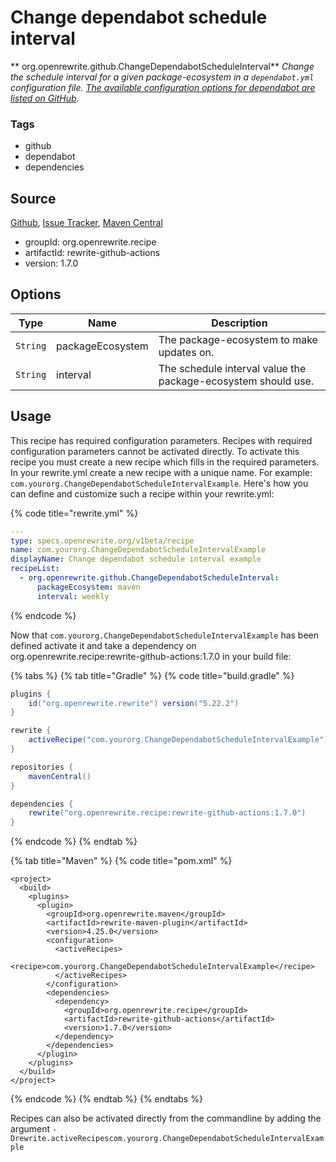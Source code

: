 # Change dependabot schedule interval

** org.openrewrite.github.ChangeDependabotScheduleInterval**
_Change the schedule interval for a given package-ecosystem in a `dependabot.yml` configuration file. [The available configuration options for dependabot are listed on GitHub](https://docs.github.com/en/code-security/supply-chain-security/keeping-your-dependencies-updated-automatically/configuration-options-for-dependency-updates)._

### Tags

* github
* dependabot
* dependencies

## Source

[Github](https://github.com/openrewrite/rewrite-github-actions), [Issue Tracker](https://github.com/openrewrite/rewrite-github-actions/issues), [Maven Central](https://search.maven.org/artifact/org.openrewrite.recipe/rewrite-github-actions/1.7.0/jar)

* groupId: org.openrewrite.recipe
* artifactId: rewrite-github-actions
* version: 1.7.0

## Options

| Type | Name | Description |
| -- | -- | -- |
| `String` | packageEcosystem | The package-ecosystem to make updates on. |
| `String` | interval | The schedule interval value the package-ecosystem should use. |


## Usage

This recipe has required configuration parameters. Recipes with required configuration parameters cannot be activated directly. To activate this recipe you must create a new recipe which fills in the required parameters. In your rewrite.yml create a new recipe with a unique name. For example: `com.yourorg.ChangeDependabotScheduleIntervalExample`.
Here's how you can define and customize such a recipe within your rewrite.yml:

{% code title="rewrite.yml" %}
```yaml
---
type: specs.openrewrite.org/v1beta/recipe
name: com.yourorg.ChangeDependabotScheduleIntervalExample
displayName: Change dependabot schedule interval example
recipeList:
  - org.openrewrite.github.ChangeDependabotScheduleInterval:
      packageEcosystem: maven
      interval: weekly
```
{% endcode %}

Now that `com.yourorg.ChangeDependabotScheduleIntervalExample` has been defined activate it and take a dependency on org.openrewrite.recipe:rewrite-github-actions:1.7.0 in your build file:

{% tabs %}
{% tab title="Gradle" %}
{% code title="build.gradle" %}
```groovy
plugins {
    id("org.openrewrite.rewrite") version("5.22.2")
}

rewrite {
    activeRecipe("com.yourorg.ChangeDependabotScheduleIntervalExample")
}

repositories {
    mavenCentral()
}

dependencies {
    rewrite("org.openrewrite.recipe:rewrite-github-actions:1.7.0")
}
```
{% endcode %}
{% endtab %}

{% tab title="Maven" %}
{% code title="pom.xml" %}
```markup
<project>
  <build>
    <plugins>
      <plugin>
        <groupId>org.openrewrite.maven</groupId>
        <artifactId>rewrite-maven-plugin</artifactId>
        <version>4.25.0</version>
        <configuration>
          <activeRecipes>
            <recipe>com.yourorg.ChangeDependabotScheduleIntervalExample</recipe>
          </activeRecipes>
        </configuration>
        <dependencies>
          <dependency>
            <groupId>org.openrewrite.recipe</groupId>
            <artifactId>rewrite-github-actions</artifactId>
            <version>1.7.0</version>
          </dependency>
        </dependencies>
      </plugin>
    </plugins>
  </build>
</project>
```
{% endcode %}
{% endtab %}
{% endtabs %}

Recipes can also be activated directly from the commandline by adding the argument `-Drewrite.activeRecipescom.yourorg.ChangeDependabotScheduleIntervalExample`
